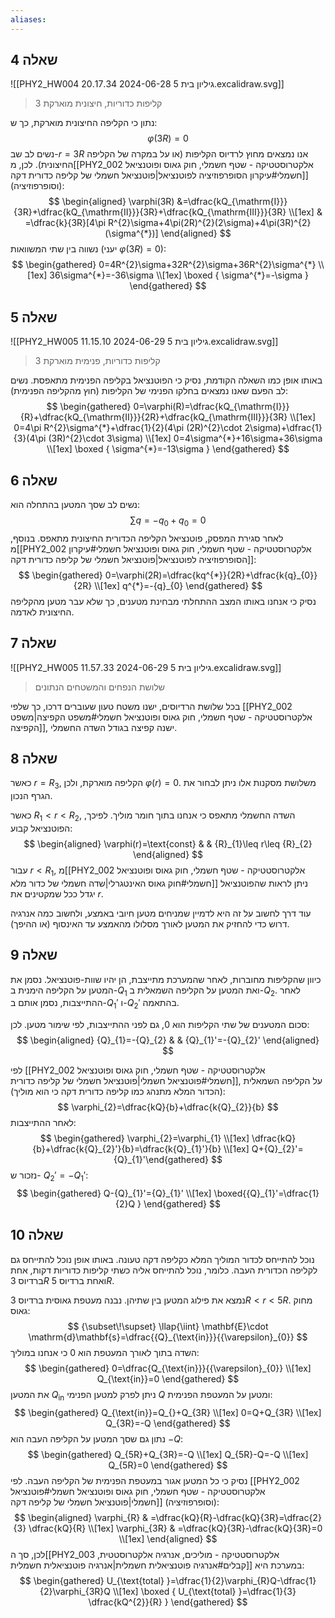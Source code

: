```yaml
---
aliases:
---
```

## שאלה 4
![[PHY2_HW004 גיליון בית 5 2024-06-28 20.17.34.excalidraw.svg]]
>3 קליפות כדוריות, חיצונית מוארקת

נתון כי הקליפה החיצונית מוארקת, כך ש:
$$
\varphi(3R)=0
$$
נשים לב שב-$r=3R$ אנו נמצאים מחוץ לרדיוס הקליפות (או על במקרה של הקליפה החיצונית). לכן, מ[[PHY2_002 אלקטרוסטטיקה - שטף חשמלי, חוק גאוס ופוטנציאל חשמלי#עיקרון הסופרפוזיציה לפוטנציאל|פוטנציאל חשמלי של קליפה כדורית דקה]] (וסופרפוזיציה):
$$
\begin{aligned}
\varphi(3R) &=\dfrac{kQ_{\mathrm{I}}}{3R}+\dfrac{kQ_{\mathrm{II}}}{3R}+\dfrac{kQ_{\mathrm{III}}}{3R}  \\[1ex]
 & =\dfrac{k}{3R}[4\pi R^{2}\sigma+4\pi(2R)^{2}(2\sigma)+4\pi(3R)^{2}(\sigma^{*})]
\end{aligned}
$$
נשווה בין שתי המשוואות (יעני $\varphi(3R)=0$):
$$
\begin{gathered}
0=4R^{2}\sigma+32R^{2}\sigma+36R^{2}\sigma^{*} \\[1ex]
36\sigma^{*}=-36\sigma \\[1ex]
\boxed {
\sigma^{*}=-\sigma
 }
\end{gathered}
$$

## שאלה 5
![[PHY2_HW005 גיליון בית 5 2024-06-29 11.15.10.excalidraw.svg]]
>3 קליפות כדוריות, פנימית מוארקת

באותו אופן כמו השאלה הקודמת, נסיק כי הפוטנציאל בקליפה הפנימית מתאפסת. נשים לב הפעם שאנו נמצאים בחלקו הפנימי של הקליפות (חוץ מהקליפה הפנימית):
$$
\begin{gathered}
0=\varphi(R)=\dfrac{kQ_{\mathrm{I}}}{R}+\dfrac{kQ_{\mathrm{II}}}{2R}+\dfrac{kQ_{\mathrm{III}}}{3R} \\[1ex]
0=4\pi R^{2}\sigma^{*}+\dfrac{1}{2}(4\pi (2R)^{2}\cdot 2\sigma)+\dfrac{1}{3}(4\pi (3R)^{2}\cdot 3\sigma) \\[1ex]
0=4\sigma^{*}+16\sigma+36\sigma \\[1ex]
\boxed {
\sigma^{*}=-13\sigma
 }
\end{gathered}
$$

## שאלה 6
נשים לב שסך המטען בהתחלה הוא:
$$
\sum q=-{q}_{0}+{q}_{0}=0
$$
לאחר סגירת המפסק, פוטנציאל הקליפה הכדורית החיצונית מתאפס. בנוסף, מ[[PHY2_002 אלקטרוסטטיקה - שטף חשמלי, חוק גאוס ופוטנציאל חשמלי#עיקרון הסופרפוזיציה לפוטנציאל|פוטנציאל חשמלי של קליפה כדורית דקה]]:
$$
\begin{gathered}
0=\varphi(2R)=\dfrac{kq^{*}}{2R}+\dfrac{k{q}_{0}}{2R} \\[1ex]
q^{*}=-{q}_{0}
\end{gathered}
$$
נסיק כי אנחנו באותו המצב ההתחלתי מבחינת מטענים, כך שלא עבר מטען מהקליפה החיצונית לאדמה.

## שאלה 7
![[PHY2_HW005 גיליון בית 5 2024-06-29 11.57.33.excalidraw.svg]]
>שלושת הנפחים והמשטחים הנתונים

בכל שלושת הרדיוסים, ישנו משטח טעון שעוברים דרכו, כך שלפי [[PHY2_002 אלקטרוסטטיקה - שטף חשמלי, חוק גאוס ופוטנציאל חשמלי#משפט הקפיצה|משפט הקפיצה]], ישנה קפיצה בגודל השדה החשמלי.


## שאלה 8
כאשר $r={R}_{3}$, הקליפה מוארקת, ולכן $\varphi(r)=0$. משלושת מסקנות אלו ניתן לבחור את הגרף הנכון.

כאשר ${R}_{1}<r<{R}_{2}$, השדה החשמלי מתאפס כי אנחנו בתוך חומר מוליך. לפיכך, הפוטנציאל קבוע:
$$
\begin{aligned}
\varphi(r)=\text{const}  &  & {R}_{1}\leq  r\leq  {R}_{2}
\end{aligned}
$$
עבור $r<{R}_{1}$, מ[[PHY2_002 אלקטרוסטטיקה - שטף חשמלי, חוק גאוס ופוטנציאל חשמלי#חוק גאוס האינטגרלי|שדה חשמלי של כדור מלא]] ניתן לראות שהפוטנציאל יגדל ככל שמקטינים את $r$.

עוד דרך לחשוב על זה היא לדמיין שמניחים מטען חיובי באמצע, ולחשוב כמה אנרגיה דרוש כדי להחזיק את המטען לאורך מסלולו מהאמצע עד האינסוף (או ההיפך).

## שאלה 9
כיוון שהקליפות מחוברות, לאחר שהמערכת מתייצבת, הן יהיו שוות-פוטנציאל.
נסמן את המטען על הקליפה הימנית ב-${Q}_{1}$ ואת המטען על הקליפה השמאלית ב-${Q}_{2}$. לאחר ההתייצבות, נסמן אותם ב-${Q}_{1}'$ ו-${Q}_{2}'$ בהתאמה.

סכום המטענים של שתי הקליפות הוא $0$, גם לפני ההתייצבות, לפי שימור מטען. לכן:
$$
\begin{aligned}
{Q}_{1}=-{Q}_{2} &  & {Q}_{1}'=-{Q}_{2}'
\end{aligned}
$$

לפי [[PHY2_002 אלקטרוסטטיקה - שטף חשמלי, חוק גאוס ופוטנציאל חשמלי#פוטנציאל חשמלי|פוטנציאל חשמלי של קליפה כדורית]], על הקליפה השמאלית (הכדור המלא מתנהג כמו קליפה כדורית דקה כי הוא מוליך): 
$$
\varphi_{2}=\dfrac{kQ}{b}+\dfrac{k{Q}_{2}}{b}
$$
לאחר ההתייצבות:
$$
\begin{gathered}
\varphi_{2}=\varphi_{1} \\[1ex]
\dfrac{kQ}{b}+\dfrac{k{Q}_{2}'}{b}=\dfrac{k{Q}_{1}'}{b}  \\[1ex]
Q+{Q}_{2}'={Q}_{1}'\end{gathered}
$$
נזכור ש- ${Q}_{2}'=-{Q}_{1}'$:
$$
\begin{gathered}
Q-{Q}_{1}'={Q}_{1}' \\[1ex]
\boxed{{Q}_{1}'=\dfrac{1}{2}Q }
\end{gathered}
$$

## שאלה 10
נוכל להתייחס לכדור המוליך המלא כקליפה דקה טעונה.
באותו אופן נוכל להתייחס גם לקליפה הכדורית העבה. כלומר, נוכל להתייחס אליה כשתי קליפות כדוריות דקות, אחת ברדיוס $3R$ ואחת ברדיוס $5R$.

נמצא את פילוג המטען בין שתיהן. נבנה מעטפת גאוסית ברדיוס $3R<r<5R$. מחוק גאוס:
$$
{\subset\!\supset} \llap{\iint} \mathbf{E}\cdot \mathrm{d}\mathbf{s}=\dfrac{{Q}_{\text{in}}}{{\varepsilon}_{0}}
$$
השדה בתוך לאורך המעטפת הוא $0$ כי אנחנו במוליך:
$$
\begin{gathered}
0=\dfrac{Q_{\text{in}}}{{\varepsilon}_{0}} \\[1ex]
Q_{\text{in}}=0
\end{gathered}
$$
את המטען $Q_{\text{in}}$ ניתן לפרק למטען הפנימי $Q$ ומטען על המעטפת הפנימית:
$$
\begin{gathered}
Q_{\text{in}}=Q_{}+Q_{3R} \\[1ex]
0=Q+Q_{3R} \\[1ex]
Q_{3R}=-Q
\end{gathered}
$$
נתון גם שסך המטען על הקליפה העבה הוא $-Q$:
$$
\begin{gathered}
Q_{5R}+Q_{3R}=-Q \\[1ex]
Q_{5R}-Q=-Q \\[1ex]
Q_{5R}=0
\end{gathered}
$$
נסיק כי כל המטען אגור במעטפת הפנימית של הקליפה העבה.
לפי [[PHY2_002 אלקטרוסטטיקה - שטף חשמלי, חוק גאוס ופוטנציאל חשמלי#פוטנציאל חשמלי|פוטנציאל חשמלי של קליפה דקה]] (וסופרפוזיציה):
$$
\begin{aligned}
\varphi_{R} & =\dfrac{kQ}{R}-\dfrac{kQ}{3R}=\dfrac{2}{3} \dfrac{kQ}{R} \\[1ex]
\varphi_{3R} & =\dfrac{kQ}{3R}-\dfrac{kQ}{3R}=0 \\[1ex]
\end{aligned}
$$
לכן, סך ה[[PHY2_003 אלקטרוסטטיקה - מוליכים, אנרגיה אלקטרוסטטית, קבלים#אנרגיה פוטנציאלית חשמלית|אנרגיה פוטנציאלית חשמלית]] במערכת היא:
$$
\begin{gathered}
U_{\text{total} }=\dfrac{1}{2}\varphi_{R}Q-\dfrac{1}{2}\varphi_{3R}Q \\[1ex]
\boxed {
U_{\text{total} }=\dfrac{1}{3}  \dfrac{kQ^{2}}{R}
 }
\end{gathered}
$$